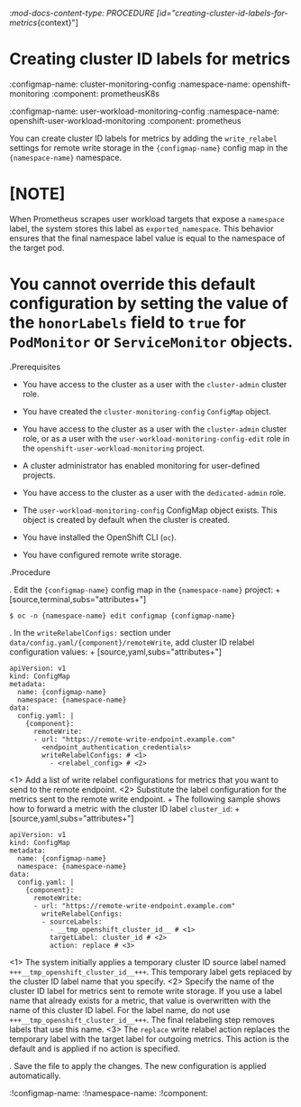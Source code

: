 :_mod-docs-content-type: PROCEDURE
[id="creating-cluster-id-labels-for-metrics_{context}"]
# Creating cluster ID labels for metrics

:configmap-name: cluster-monitoring-config
:namespace-name: openshift-monitoring
:component: prometheusK8s

:configmap-name: user-workload-monitoring-config
:namespace-name: openshift-user-workload-monitoring
:component: prometheus

You can create cluster ID labels for metrics by adding the `write_relabel` settings for remote write storage in the `{configmap-name}` config map in the `{namespace-name}` namespace.

# [NOTE]
When Prometheus scrapes user workload targets that expose a `namespace` label, the system stores this label as `exported_namespace`. 
This behavior ensures that the final namespace label value is equal to the namespace of the target pod.
# You cannot override this default configuration by setting the value of the `honorLabels` field to `true` for `PodMonitor` or `ServiceMonitor` objects.

.Prerequisites

* You have access to the cluster as a user with the `cluster-admin` cluster role.
* You have created the `cluster-monitoring-config` `ConfigMap` object.

* You have access to the cluster as a user with the `cluster-admin` cluster role, or as a user with the `user-workload-monitoring-config-edit` role in the `openshift-user-workload-monitoring` project.
* A cluster administrator has enabled monitoring for user-defined projects.

* You have access to the cluster as a user with the `dedicated-admin` role.
* The `user-workload-monitoring-config` ConfigMap object exists. This object is created by default when the cluster is created.

* You have installed the OpenShift CLI (`oc`).
* You have configured remote write storage.

.Procedure

. Edit the `{configmap-name}` config map in the `{namespace-name}` project:
+
[source,terminal,subs="attributes+"]

```
$ oc -n {namespace-name} edit configmap {configmap-name}

```

. In the `writeRelabelConfigs:` section under `data/config.yaml/{component}/remoteWrite`, add cluster ID relabel configuration values:
+
[source,yaml,subs="attributes+"]

```
apiVersion: v1
kind: ConfigMap
metadata:
  name: {configmap-name}
  namespace: {namespace-name}
data:
  config.yaml: |
    {component}:
      remoteWrite:
      - url: "https://remote-write-endpoint.example.com"
        <endpoint_authentication_credentials>
        writeRelabelConfigs: # <1>
          - <relabel_config> # <2>

```
<1> Add a list of write relabel configurations for metrics that you want to send to the remote endpoint.
<2> Substitute the label configuration for the metrics sent to the remote write endpoint.
+
The following sample shows how to forward a metric with the cluster ID label `cluster_id`:
+
[source,yaml,subs="attributes+"]

```
apiVersion: v1
kind: ConfigMap
metadata:
  name: {configmap-name}
  namespace: {namespace-name}
data:
  config.yaml: |
    {component}:
      remoteWrite:
      - url: "https://remote-write-endpoint.example.com"
        writeRelabelConfigs:
        - sourceLabels:
          - __tmp_openshift_cluster_id__ # <1>
          targetLabel: cluster_id # <2>
          action: replace # <3>

```
<1> The system initially applies a temporary cluster ID source label named `+++__tmp_openshift_cluster_id__+++`. This temporary label gets replaced by the cluster ID label name that you specify.
<2> Specify the name of the cluster ID label for metrics sent to remote write storage.
If you use a label name that already exists for a metric, that value is overwritten with the name of this cluster ID label.
For the label name, do not use `+++__tmp_openshift_cluster_id__+++`. The final relabeling step removes labels that use this name.
<3> The `replace` write relabel action replaces the temporary label with the target label for outgoing metrics.
This action is the default and is applied if no action is specified.

. Save the file to apply the changes. The new configuration is applied automatically.

:!configmap-name:
:!namespace-name:
:!component:
